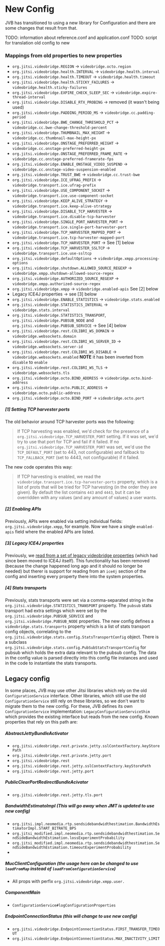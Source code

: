 # New Config
JVB has transitioned to using a new library for Configuration and there are some changes that result from that.

TODO: information about reference.conf and application.conf
TODO: script for translation old config to new


###  Mappings from old properties to new properties
* `org.jitsi.videobridge.REGION` -> `videobridge.octo.region`
* `org.jitsi.videobridge.health.INTERVAL` -> `videobridge.health.interval`
* `org.jitsi.videobridge.health.TIMEOUT` -> `videobridge.health.timeout`
* `org.jitsi.videobridge.health.STICKY_FAILURES` -> `videobridge.health.sticky-failures`
* `org.jitsi.videobridge.EXPIRE_CHECK_SLEEP_SEC` -> `videobridge.expire-thread-interval`
* `org.jitsi.videobridge.DISABLE_RTX_PROBING` -> removed (it wasn't being used)
* `org.jitsi.videobridge.PADDING_PERIOD_MS` -> `videobridge.cc.padding-period`
* `org.jitsi.videobridge.BWE_CHANGE_THRESHOLD_PCT` -> `videobridge.cc.bwe-change-threshold-percent`
* `org.jitsi.videobridge.THUMBNAIL_MAX_HEIGHT` -> `videobridge.cc.thumbnail-max-height-px`
* `org.jitsi.videobridge.ONSTAGE_PREFERRED_HEIGHT` -> `videobridge.cc.onstage-preferred-height-px`
* `org.jitsi.videobridge.ONSTAGE_PREFERRED_FRAME_RATE` -> `videobridge.cc.onstage-preferred-framerate-fps`
* `org.jitsi.videobridge.ENABLE_ONSTAGE_VIDEO_SUSPEND` -> `videobridge.cc.onstage-video-suspension-enabled`
* `org.jitsi.videobridge.TRUST_BWE` -> `videobridge.cc.trust-bwe`
* `org.jitsi.videobridge.ICE_UFRAG_PREFIX` -> `videobridge.transport.ice.ufrag-prefix`
* `org.jitsi.videobridge.USE_COMPONENT_SOCKET` -> `videobridge.transport.ice.use-component-socket`
* `org.jitsi.videobridge.KEEP_ALIVE_STRATEGY` -> `videobridge.transport.ice.keep-alive-strategy`
* `org.jitsi.videobridge.DISABLE_TCP_HARVESTER` -> `videobridge.transport.ice.disable-tcp-harvester`
* `org.jitsi.videobridge.SINGLE_PORT_HARVESTER_PORT` -> `videobridge.transport.ice.single-port-harvester-port`
* `org.jitsi.videobridge.TCP_HARVESTER_MAPPED_PORT` -> `videobridge.transport.ice.tcp-harvester-mapped-port`
* `org.jitsi.videobridge.TCP_HARVESTER_PORT` -> See [1] below
* `org.jitsi.videobridge.TCP_HARVESTER_SSLTCP` ->  `videobridge.transport.ice.use-ssltcp`
* `org.jitsi.videobridge.defaultOptions` -> `videobridge.xmpp.processing-options`
* `org.jitsi.videobridge.shutdown.ALLOWED_SOURCE_REGEXP` -> `videobridge.xmpp.shutdown-allowed-source-regex`
* `org.jitsi.videobridge.AUTHORIZED_SOURCE_REGEXP` -> `videobridge.xmpp.authorized-source-regex`
* `org.jitsi.videobridge.xmpp` -> `videobridge.enabled-apis`  See [2] below
* Legacy ICE4J properties -> see [3] below
* `org.jitsi.videobridge.ENABLE_STATISTICS` -> `videobridge.stats.enabled`
* `org.jitsi.videobridge.STATISTICS_INTERVAL` -> `videobridge.stats.interval`
* `org.jitsi.videobridge.STATISTICS_TRANSPORT`, `org.jitsi.videobridge.PUBSUB_NODE` and `org.jitsi.videobridge.PUBSUB_SERVICE` -> See [4] below
* `org.jitsi.videobridge.rest.COLIBRI_WS_DOMAIN` -> `videobridge.websockets.domain`
* `org.jitsi.videobridge.rest.COLIBRI_WS_SERVER_ID` -> `videobridge.websockets.server-id`
* `org.jitsi.videobridge.rest.COLIBRI_WS_DISABLE` -> `videobridge.websockets.enabled` **NOTE** it has been inverted from `disable` to `enable`
* `org.jitsi.videobridge.rest.COLIBRI_WS_TLS` -> `videobridge.websockets.tls`
* `org.jitsi.videobridge.octo.BIND_ADDRESS` -> `videobridge.octo.bind-address`
* `org.jitsi.videobridge.octo.PUBLIC_ADDRESS` -> `videobridge.octo.public-address`
* `org.jitsi.videobridge.octo.BIND_PORT` -> `videobridge.octo.port`


##### [1] Setting TCP harvester ports
The old behavior around TCP harvester ports was the following:

>If TCP harvesting was enabled, we'd check for the presence of a `org.jitsi.videobridge.TCP_HARVESTER_PORT` setting.  If it was set, we'd try to use that port for TCP and fail if it failed. If no `org.jitsi.videobridge.TCP_HARVESTER_PORT` was set, we'd use the `TCP_DEFAULT_PORT` (set to 443, not configurable) and fallback to `TCP_FALLBACK_PORT`  (set to 4443, not configurable) if it failed.

The new code operates this way:

>If TCP harvesting is enabled, we read the `videobridge.transport.ice.tcp-harvester-ports` property, which is a list of prots that will be tried for TCP harvesting (in the order they are given). By default the list contains `443` and `4443`, but it can be overridden with any values (and any amount of values) a user wants.

##### [2] Enabling APIs
Previously, APIs were enabled via setting individual fields: `org.jitsi.videobridge.xmpp`, for example.  Now we have a single `enabled-apis` field where the enabled APIs are listed.

##### [3] Legacy ICE4J properties
Previously, we [read from a set of legacy videobridge properties](https://github.com/jitsi/jitsi-videobridge/blob/6afe06c99f2e4046bff409e6bb80631330b26a32/src/main/java/org/jitsi/videobridge/Videobridge.java#L979-L1018) (which had since been moved to ICE4J itself).  This functionality has been removed (because the change happened long ago and it should no longer be needed) but therer is support for reading from an `ice4j` section of the config and inserting every property there into the system properties.

##### [4] Stats transports
Previously, stats transports were set via a comma-separated string in the `org.jitsi.videobridge.STATISTICS_TRANSPORT` property.  The `pubsub` stats transport had extra settings which were set by the `org.jitsi.videobridge.PUBSUB_SERVICE` and `org.jitsi.videobridge.PUBSUB_NODE` properties.  The new config defines a `videobridge.stats.transports` property which is a list of stats transport config objects, correlating to the `org.jitsi.videobridge.stats.config.StatsTransportConfig` object.  There is a subclass `org.jitsi.videobridge.stats.config.PubSubStatsTransportConfig` for pubsub which holds the extra data relevant to the pubsub config.  The data in the config value is parsed directly into this config file instances and used in the code to instantiate the stats transports.

## Legacy config
In some places, JVB may use other Jitsi libraries which rely on the old `ConfigurationService` interface.  Other libraries, which still use the old `ConfigurationService` still rely on these libraries, so we don't want to migrate them to the new config.  For these, JVB defines its own `ConfigurationService` implementation: `LegacyConfigurationServiceShim` which provides the existing interface but reads from the new config.  Known properties that rely on this path are:

##### AbstractJettyBundleActivator
* `org.jitsi.videobridge.rest.private.jetty.sslContextFactory.keyStorePath`
* `org.jitsi.videobridge.rest.private.jetty.port`
* `org.jitsi.videobridge.rest`
* `org.jitsi.videobridge.rest.jetty.sslContextFactory.keyStorePath`
* `org.jitsi.videobridge.rest.jetty.port`

##### PublicClearPortRedirectBundleAcivator
* `org.jitsi.videobridge.rest.jetty.tls.port`

##### BandwidthEstimatoImpl (This will go away when JMT is updated to use new config)
* `org.jitsi.impl.neomedia.rtp.sendsidebandwidthestimation.BandwidthEstimatorImpl.START_BITRATE_BPS`
* `org.jitsi_modified.impl.neomedia.rtp.sendsidebandwidthestimation.SendSideBandwidthEstimation.lossExperimentProbability`
* `org.jitsi_modified.impl.neomedia.rtp.sendsidebandwidthestimation.SendSideBandwidthEstimation.timeoutExperimentProbability`
*

##### MucClientConfiguration (the usage here can be changed to use `loadFromMap` instead of `loadFromConfigurationService`)
* All props with perfix `org.jitsi.videobridge.xmpp.user.`

##### ComponentMain
* `ConfigurationService#logConfigurationProperties`

##### EndpointConnectionStatus (this will change to use new config)
* `org.jitsi.videobridge.EndpointConnectionStatus.FIRST_TRANSFER_TIMEOUT`
* `org.jitsi.videobridge.EndpointConnectionStatus.MAX_INACTIVITY_LIMIT`
